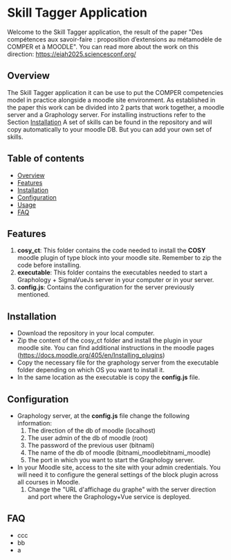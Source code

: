 # Skill Tagger Application
Welcome to the Skill Tagger application, the result of the paper "Des compétences aux savoir-faire : proposition d’extensions au métamodèle de COMPER et à MOODLE". You can read more about the work on this direction: https://eiah2025.sciencesconf.org/
## Overview
The Skill Tagger application it can be use to put the COMPER competencies model in practice alongside a moodle site environment.
As established in the paper this work can be divided into 2 parts that work together, a moodle server and a Graphology server. For installing instructions refer to the Section [Installation](#installation)
A set of skills can be found in the repository and will copy automatically to your moodle DB. But you can add your own set of skills.
## Table of contents
- [Overview](#overview)
- [Features](#features)
- [Installation](#installation)
- [Configuration](#configuration)
- [Usage](#usage)
- [FAQ](#faq)
## Features
1. **cosy_ct**: This folder contains the code needed to install the **COSY** moodle plugin of type block into your moodle site. Remember to zip the code before installing.
2. **executable**: This folder contains the executables needed to start a Graphology + SigmaVueJs server in your computer or in your server.
3. **config.js**: Contains the configuration for the server previously mentioned.
## Installation
- Download the repository in your local computer.
- Zip the content of the cosy_ct folder and install the plugin in your moodle site. You can find additional instructions in the moodle pages (https://docs.moodle.org/405/en/Installing_plugins)
- Copy the necessary file for the graphology server from the executable folder depending on which OS you want to install it.
- In the same location as the executable is copy the **config.js** file.
## Configuration
- Graphology server, at the **config.js** file  change the following information:
  1. The direction of the db of moodle (localhost)
  2. The user admin of the db of moodle (root)
  3. The password of the previous user (bitnami)
  4. The name of the db of moodle (bitnami_moodlebitnami_moodle)
  5. The port in which you want to start the Graphology server.
- In your Moodle site, access to the site with your admin credentials. You will need it to configure the general settings of the block plugin across all courses in Moodle.
  1. Change the "URL d'affichage du graphe" with the server direction and port where the Graphology+Vue service is deployed.
## FAQ
- ccc
- bb
- a
